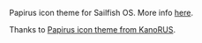 Papirus icon theme for Sailfish OS. More info [here](https://github.com/fravaccaro/themepacksupport-sailfishos/wiki/Get-started).

Thanks to [Papirus icon theme from KanoRUS](http://kanorus.deviantart.com/art/Papirus-icon-theme-539033710).
